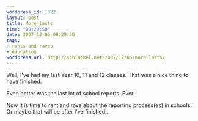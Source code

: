 ```yaml
--- 
wordpress_id: 1322
layout: post
title: More lasts
time: "09:29:50"
date: 2007-12-05 09:29:50
tags: 
- rants-and-raves
- education
wordpress_url: http://schinckel.net/2007/12/05/more-lasts/
---
```

Well, I've had my last Year 10, 11 and 12 classes. That was a nice thing to have finished.

Even better was the last lot of school reports. Ever.

Now it is time to rant and rave about the reporting process(es) in schools. Or maybe that will be after I've finished...
